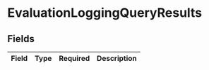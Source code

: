 # EvaluationLoggingQueryResults


## Fields

| Field       | Type        | Required    | Description |
| ----------- | ----------- | ----------- | ----------- |